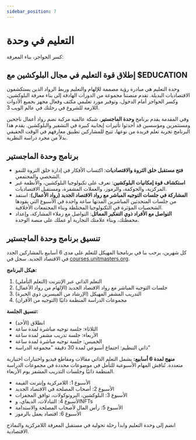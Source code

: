 ```yaml
---
sidebar_position: 7
---
```


# التعليم في وحدة

كسر الحواجز، بناء المعرفة:

## إطلاق قوة التعليم في مجال البلوكشين مع $EDUCATION

وحدة التعليم هي مبادرة رؤية مصممة للإلهام والتعليم وربط الرواد الذين يستكشفون الاقتصاديات البديلة. تقدم منصتنا مجموعة من الدورات الهادفة إلى بناء معرفة البلوكشين، وكسر الحواجز أمام الدخول، وتوفير مورد تعليمي مكثف وفعال مجهز بجميع الأدوات اللازمة للشروع في رحلتك في عالم الويب 3.

وفي المقدمة يقدم برنامج **وحدة الماجستير**، شبكة عالمية مركبة تضم رواد أعمال ناجحين ومستثمرين ومؤسسين قد أحدثوا تأثيرات إيجابية كبيرة في التشفير والبلوكشين. يقدم هذا البرنامج تجربة تعلم فريدة من نوعها، تتيح للمشاركين تطبيق معارفهم في الوقت الحقيقي بدلاً من مجرد دراسة النظرية.

## برنامج وحدة الماجستير

- **فتح مستقبل خلق الثروة والاقتصاديات**: اكتساب الأفكار في إدارة خلق الثروة للنمو الشخصي والمجتمعي.
- **استكشاف قوة إمكانيات البلوكشين**: تعرف على تكنولوجيا البلوكشين، والأنظمة غير المركزية، والحوكمة، والرموز، والعملات المشفرة، ومستقبل الاقتصاديات.
- **المشاركة في جلسات التوجيه المباشر مع رواد الاقتصاد الجديد (رواد الأعمال)**: استفد من جلسات المتحدثين المباشرين المدتها ساعة واحدة في الأسبوع التي يقودها الشخصيات المؤثرة في التكنولوجيا المختلطة وبناء المجتمعات الأخلاقية.
- **التواصل مع الأفراد ذوي التفكير المماثل**: التواصل مع زملاء المشاركة، وإعداد محفظتك، وبناء علامتك التجارية أو عملك على منصة الوحدة.

## تنسيق برنامج وحدة الماجستير

كل شهرين، يرحب بنا في برنامجنا المهيكل للتعلم على مدى 6 أسابيع بالمشاركين الجدد في الاقتصاد الجديد. سجل في [courses.unitmasters.org](https://courses.unitmasters.org).

**هيكل البرنامج:**

1. التعلم الذاتي عبر الإنترنت (التعلم التأملي)
2. جلسات التوجيه المباشر مع رواد الاقتصاد الجديد (الإلهام من رواد الأعمال)
3. التدريب المشفر المهيكل (الإرشاد من الميسرين ذوي الخبرة)
4. مجموعات الدراسة المنظمة ذاتيًا (التوجيه من الأقران)

**تنسيق الجلسة:**

- انطلاق (الأحد)
- الثلاثاء: جلسة توجيه مباشرة لمدة ساعة
- الأربعاء: جلسة تدريب مشفر لمدة ساعة
- الخميس: جلسة توجيه مباشرة لمدة ساعة
- ذاتي التنظيم: اجتماع أسبوعي لمدة 30 دقيقة "مجموعة الدراسة"

**منهج لمدة 6 أسابيع:**
يشمل التعلم الذاتي مقالات ومقاطع فيديو واختبارات اختيارية متعددة. تُناقش المهام الأسبوعية للتأمل في موضوعات محددة في مجموعات الدراسة المنظمة ذاتيًا وجلسات التدريب المشفر يوم الأربعاء.

- الأسبوع 1: اللامركزية وإنترنت القيمة
- الأسبوع 2: أصحاب المصلحة في الاقتصاد الجديد
- الأسبوع 3: البلوكشين، البروتوكولات، توافق المحفزات
- الأسبوع 4: التبادلات، الديفاي، وNFTs
- الأسبوع 5: رأس المال لأصحاب المصلحة والاستدامة
- الأسبوع 6: اقتصاد يعمل بالرموز

انضم إلى وحدة التعليم وابدأ رحلة تحولية في مستقبل المعرفة اللامركزية والنماذج الاقتصادية.
